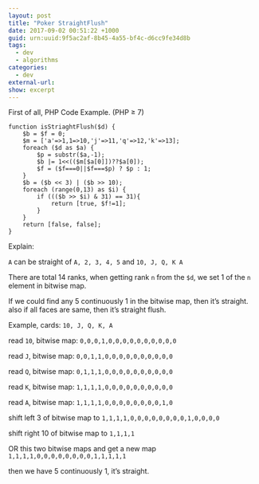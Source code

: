 ```yaml
---
layout: post
title: "Poker StraightFlush"
date: 2017-09-02 00:51:22 +1000
guid: urn:uuid:9f5ac2af-8b45-4a55-bf4c-d6cc9fe34d8b
tags:
  - dev
  - algorithms
categories:
  - dev
external-url:
show: excerpt
---
```


First of all, PHP Code Example. (PHP ≥ 7)

    function isStriaghtFlush($d) {
        $b = $f = 0;
        $m = ['a'=>1,1=>10,'j'=>11,'q'=>12,'k'=>13];
        foreach ($d as $a) {
            $p = substr($a,-1);
            $b |= 1<<(($m[$a[0]])??$a[0]);
            $f = ($f===0||$f===$p) ? $p : 1;
        }
        $b = ($b << 3) | ($b >> 10);
        foreach (range(0,13) as $i) {
            if ((($b >> $i) & 31) == 31){
                return [true, $f!=1];
            }
        }
        return [false, false];
    }

Explain:

`A` can be straight of `A, 2, 3, 4, 5` and `10, J, Q, K A`

There are total 14 ranks, when getting rank `n` from the `$d`, we set 1 of the `n` element in bitwise map.

If we could find any 5 continuously 1 in the bitwise map, then it’s straight. also if all faces are same, then it’s straight flush.

Example, cards: `10, J, Q, K, A`

read `10`, bitwise map: `0,0,0,1,0,0,0,0,0,0,0,0,0,0`

read `J`, bitwise map: `0,0,1,1,0,0,0,0,0,0,0,0,0,0`

read `Q`, bitwise map: `0,1,1,1,0,0,0,0,0,0,0,0,0,0`

read `K`, bitwise map: `1,1,1,1,0,0,0,0,0,0,0,0,0,0`

read `A`, bitwise map: `1,1,1,1,0,0,0,0,0,0,0,0,1,0`

shift left 3 of bitwise map to `1,1,1,1,0,0,0,0,0,0,0,0,1,0,0,0,0`

shift right 10 of bitwise map to `1,1,1,1`

OR this two bitwise maps and get a new map `1,1,1,1,0,0,0,0,0,0,0,0,1,1,1,1,1`

then we have 5 continuously 1, it’s straight.

